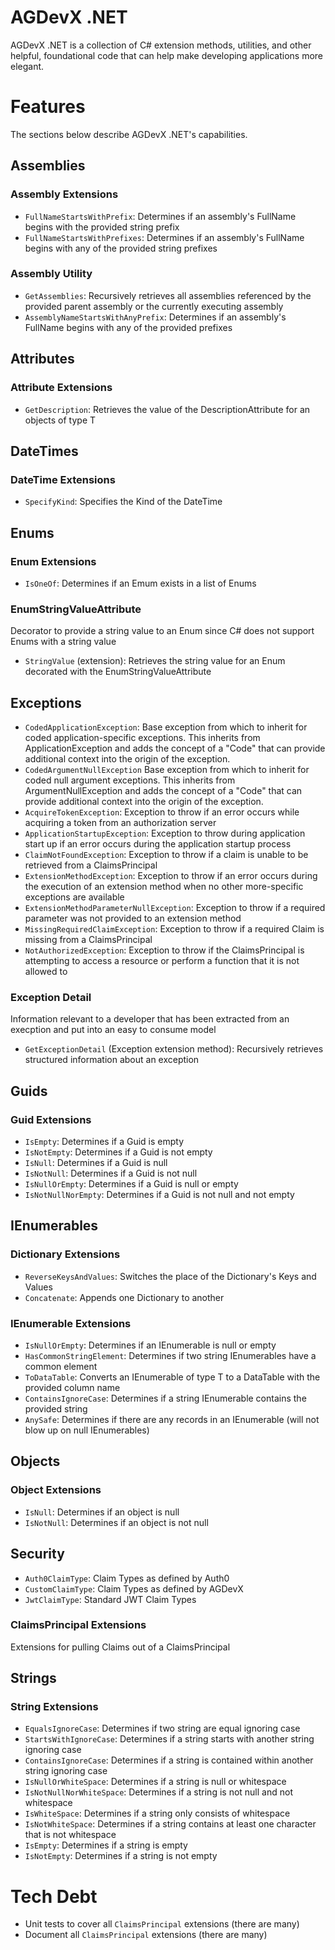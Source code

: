 # AGDevX .NET

AGDevX .NET is a collection of C# extension methods, utilities, and other helpful, foundational code that can help make developing applications more elegant.

# Features

The sections below describe AGDevX .NET's capabilities.

## Assemblies

### Assembly Extensions

- `FullNameStartsWithPrefix`: Determines if an assembly's FullName begins with the provided string prefix
- `FullNameStartsWithPrefixes`: Determines if an assembly's FullName begins with any of the provided string prefixes

### Assembly Utility

- `GetAssemblies`: Recursively retrieves all assemblies referenced by the provided parent assembly or the currently executing assembly
- `AssemblyNameStartsWithAnyPrefix`: Determines if an assembly's FullName begins with any of the provided prefixes

## Attributes

### Attribute Extensions

- `GetDescription`: Retrieves the value of the DescriptionAttribute for an objects of type T

## DateTimes

### DateTime Extensions

- `SpecifyKind`: Specifies the Kind of the DateTime

## Enums

### Enum Extensions

- `IsOneOf`: Determines if an Emum exists in a list of Enums

### EnumStringValueAttribute

Decorator to provide a string value to an Enum since C# does not support Enums with a string value

- `StringValue` (extension): Retrieves the string value for an Enum decorated with the EnumStringValueAttribute

## Exceptions

- `CodedApplicationException`: Base exception from which to inherit for coded application-specific exceptions. This inherits from ApplicationException and adds the concept of a "Code" that can provide additional context into the origin of the exception.
- `CodedArgumentNullException` Base exception from which to inherit for coded null argument exceptions. This inherits from ArgumentNullException and adds the concept of a "Code" that can provide additional context into the origin of the exception.
- `AcquireTokenException`: Exception to throw if an error occurs while acquiring a token from an authorization server
- `ApplicationStartupException`: Exception to throw during application start up if an error occurs during the application startup process
- `ClaimNotFoundException`: Exception to throw if a claim is unable to be retrieved from a ClaimsPrincipal
- `ExtensionMethodException`: Exception to throw if an error occurs during the execution of an extension method when no other more-specific exceptions are available
- `ExtensionMethodParameterNullException`: Exception to throw if a required parameter was not provided to an extension method
- `MissingRequiredClaimException`: Exception to throw if a required Claim is missing from a ClaimsPrincipal
- `NotAuthorizedException`: Exception to throw if the ClaimsPrincipal is attempting to access a resource or perform a function that it is not allowed to

### Exception Detail

Information relevant to a developer that has been extracted from an execption and put into an easy to consume model

- `GetExceptionDetail` (Exception extension method): Recursively retrieves structured information about an exception

## Guids

### Guid Extensions

- `IsEmpty`: Determines if a Guid is empty
- `IsNotEmpty`: Determines if a Guid is not empty
- `IsNull`: Determines if a Guid is null
- `IsNotNull`: Determines if a Guid is not null
- `IsNullOrEmpty`: Determines if a Guid is null or empty
- `IsNotNullNorEmpty`: Determines if a Guid is not null and not empty

## IEnumerables

### Dictionary Extensions

- `ReverseKeysAndValues`: Switches the place of the Dictionary's Keys and Values
- `Concatenate`: Appends one Dictionary to another

### IEnumerable Extensions

- `IsNullOrEmpty`: Determines if an IEnumerable is null or empty
- `HasCommonStringElement`: Determines if two string IEnumerables have a common element
- `ToDataTable`: Converts an IEnumerable of type T to a DataTable with the provided column name
- `ContainsIgnoreCase`: Determines if a string IEnumerable contains the provided string
- `AnySafe`: Determines if there are any records in an IEnumerable (will not blow up on null IEnumerables)

## Objects

### Object Extensions

- `IsNull`: Determines if an object is null
- `IsNotNull`: Determines if an object is not null

## Security

- `Auth0ClaimType`: Claim Types as defined by Auth0
- `CustomClaimType`: Claim Types as defined by AGDevX
- `JwtClaimType`: Standard JWT Claim Types

### ClaimsPrincipal Extensions

Extensions for pulling Claims out of a ClaimsPrincipal

## Strings

### String Extensions

- `EqualsIgnoreCase`: Determines if two string are equal ignoring case
- `StartsWithIgnoreCase`: Determines if a string starts with another string ignoring case
- `ContainsIgnoreCase`: Determines if a string is contained within another string ignoring case
- `IsNullOrWhiteSpace`: Determines if a string is null or whitespace
- `IsNotNullNorWhiteSpace`: Determines if a string is not null and not whitespace
- `IsWhiteSpace`: Determines if a string only consists of whitespace
- `IsNotWhiteSpace`: Determines if a string contains at least one character that is not whitespace
- `IsEmpty`: Determines if a string is empty
- `IsNotEmpty`: Determines if a string is not empty

# Tech Debt

- Unit tests to cover all `ClaimsPrincipal` extensions (there are many)
- Document all `ClaimsPrincipal` extensions (there are many)
